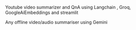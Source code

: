 Youtube video summarizer and QnA using Langchain , Groq, GoogleAiEmbeddings and streamlit

Any offline video/audio summariser using Gemini 
